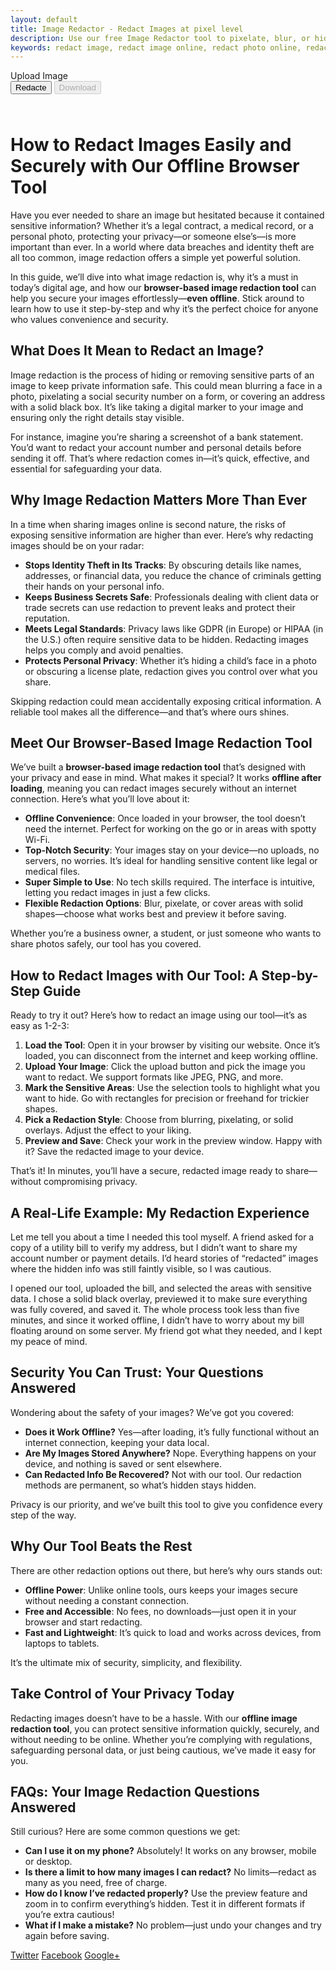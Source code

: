 ```yaml
---
layout: default
title: Image Redactor - Redact Images at pixel level
description: Use our free Image Redactor tool to pixelate, blur, or hide sensitive data in photos. Fully browser-based, secure, and easy to use. No uploads required.
keywords: redact image, redact image online, redact photo online, redacted picture, redact this pic, online image redactor, hide faces in photo, blur sensitive data, image censor tool, pixelate image, redact image tool
---
```


<section class="image-redactor">
    <div class="redactor-container">
        <div class="upload-panel">
            <label for="imageInput" class="upload-label">Upload Image</label>
            <input type="file" id="imageInput" accept="image/*" style="display: none;" />
        </div>
        <canvas id="redactorCanvas" style="width: 99%; height: 99%;"></canvas>
        <div class="tools-panel">
            <button id="pixelateBtn" color="blue">Redacte</button>
            <button id="downloadBtn" disabled>Download</button>
        </div>
    </div>

</section>
  
  <script type="application/ld+json">
  {
    "@context": "https://schema.org",
    "@type": "SoftwareApplication",
    "name": "Image Redactor",
    "operatingSystem": "All",
    "applicationCategory": "PhotoEditorApplication",
    "description": "A free browser-based tool to pixelate or redact parts of images for privacy protection. No uploads or servers involved.",
    "browserRequirements": "Requires JavaScript",
    "featureList": [
      "Pixelate Image Sections",
      "Rectangle Redaction",
      "Download Edited Image",
      "In-browser Operation"
    ],
    "offers": {
      "@type": "Offer",
      "price": "0.00",
      "priceCurrency": "USD"
    }
  }
  </script>
  
  <script type="application/ld+json">
  {
    "@context": "https://schema.org",
    "@type": "FAQPage",
    "mainEntity": [
      {
        "@type": "Question",
        "name": "What does an image redactor do?",
        "acceptedAnswer": {
          "@type": "Answer",
          "text": "It allows you to hide or obscure sensitive parts of an image such as faces or private information."
        }
      },
      {
        "@type": "Question",
        "name": "Is this tool safe?",
        "acceptedAnswer": {
          "@type": "Answer",
          "text": "Yes, it is completely secure as it works inside your browser without uploading files to a server."
        }
      },
      {
        "@type": "Question",
        "name": "What image formats are supported?",
        "acceptedAnswer": {
          "@type": "Answer",
          "text": "You can use JPG, PNG, and WebP image formats with the Image Redactor."
        }
      },
      {
        "@type": "Question",
        "name": "Does it work offline?",
        "acceptedAnswer": {
          "@type": "Answer",
          "text": "Yes, once loaded, the Image Redactor can work offline without an internet connection."
        }
      },
      {
        "@type": "Question",
        "name": "Can I undo changes?",
        "acceptedAnswer": {
          "@type": "Answer",
          "text": "Yes, changes can be undone prior to finalizing and downloading the image."
        }
      }
    ]
  }
  </script>
  

<script src="/assets/js/redactor.js"></script>
<div>
</div>

<div style="margin-top: 4rem;">

  <h1>How to Redact Images Easily and Securely with Our Offline Browser Tool</h1>

  <p>Have you ever needed to share an image but hesitated because it contained sensitive information? Whether it’s a legal contract, a medical record, or a personal photo, protecting your privacy—or someone else’s—is more important than ever. In a world where data breaches and identity theft are all too common, image redaction offers a simple yet powerful solution.</p>

  <p>In this guide, we’ll dive into what image redaction is, why it’s a must in today’s digital age, and how our <strong>browser-based image redaction tool</strong> can help you secure your images effortlessly—<strong>even offline</strong>. Stick around to learn how to use it step-by-step and why it’s the perfect choice for anyone who values convenience and security.</p>

  <h2>What Does It Mean to Redact an Image?</h2>
  <p>Image redaction is the process of hiding or removing sensitive parts of an image to keep private information safe. This could mean blurring a face in a photo, pixelating a social security number on a form, or covering an address with a solid black box. It’s like taking a digital marker to your image and ensuring only the right details stay visible.</p>

  <p>For instance, imagine you’re sharing a screenshot of a bank statement. You’d want to redact your account number and personal details before sending it off. That’s where redaction comes in—it’s quick, effective, and essential for safeguarding your data.</p>

  <h2>Why Image Redaction Matters More Than Ever</h2>
  <p>In a time when sharing images online is second nature, the risks of exposing sensitive information are higher than ever. Here’s why redacting images should be on your radar:</p>

  <ul>
    <li><strong>Stops Identity Theft in Its Tracks</strong>: By obscuring details like names, addresses, or financial data, you reduce the chance of criminals getting their hands on your personal info.</li>
    <li><strong>Keeps Business Secrets Safe</strong>: Professionals dealing with client data or trade secrets can use redaction to prevent leaks and protect their reputation.</li>
    <li><strong>Meets Legal Standards</strong>: Privacy laws like GDPR (in Europe) or HIPAA (in the U.S.) often require sensitive data to be hidden. Redacting images helps you comply and avoid penalties.</li>
    <li><strong>Protects Personal Privacy</strong>: Whether it’s hiding a child’s face in a photo or obscuring a license plate, redaction gives you control over what you share.</li>
  </ul>

  <p>Skipping redaction could mean accidentally exposing critical information. A reliable tool makes all the difference—and that’s where ours shines.</p>

  <h2>Meet Our Browser-Based Image Redaction Tool</h2>
  <p>We’ve built a <strong>browser-based image redaction tool</strong> that’s designed with your privacy and ease in mind. What makes it special? It works <strong>offline after loading</strong>, meaning you can redact images securely without an internet connection. Here’s what you’ll love about it:</p>

  <ul>
    <li><strong>Offline Convenience</strong>: Once loaded in your browser, the tool doesn’t need the internet. Perfect for working on the go or in areas with spotty Wi-Fi.</li>
    <li><strong>Top-Notch Security</strong>: Your images stay on your device—no uploads, no servers, no worries. It’s ideal for handling sensitive content like legal or medical files.</li>
    <li><strong>Super Simple to Use</strong>: No tech skills required. The interface is intuitive, letting you redact images in just a few clicks.</li>
    <li><strong>Flexible Redaction Options</strong>: Blur, pixelate, or cover areas with solid shapes—choose what works best and preview it before saving.</li>
  </ul>

  <p>Whether you’re a business owner, a student, or just someone who wants to share photos safely, our tool has you covered.</p>

  <h2>How to Redact Images with Our Tool: A Step-by-Step Guide</h2>
  <p>Ready to try it out? Here’s how to redact an image using our tool—it’s as easy as 1-2-3:</p>

  <ol>
    <li><strong>Load the Tool</strong>: Open it in your browser by visiting our website. Once it’s loaded, you can disconnect from the internet and keep working offline.</li>
    <li><strong>Upload Your Image</strong>: Click the upload button and pick the image you want to redact. We support formats like JPEG, PNG, and more.</li>
    <li><strong>Mark the Sensitive Areas</strong>: Use the selection tools to highlight what you want to hide. Go with rectangles for precision or freehand for trickier shapes.</li>
    <li><strong>Pick a Redaction Style</strong>: Choose from blurring, pixelating, or solid overlays. Adjust the effect to your liking.</li>
    <li><strong>Preview and Save</strong>: Check your work in the preview window. Happy with it? Save the redacted image to your device.</li>
  </ol>

  <p>That’s it! In minutes, you’ll have a secure, redacted image ready to share—without compromising privacy.</p>

  <h2>A Real-Life Example: My Redaction Experience</h2>
  <p>Let me tell you about a time I needed this tool myself. A friend asked for a copy of a utility bill to verify my address, but I didn’t want to share my account number or payment details. I’d heard stories of “redacted” images where the hidden info was still faintly visible, so I was cautious.</p>

  <p>I opened our tool, uploaded the bill, and selected the areas with sensitive data. I chose a solid black overlay, previewed it to make sure everything was fully covered, and saved it. The whole process took less than five minutes, and since it worked offline, I didn’t have to worry about my bill floating around on some server. My friend got what they needed, and I kept my peace of mind.</p>

  <h2>Security You Can Trust: Your Questions Answered</h2>
  <p>Wondering about the safety of your images? We’ve got you covered:</p>

  <ul>
    <li><strong>Does it Work Offline?</strong> Yes—after loading, it’s fully functional without an internet connection, keeping your data local.</li>
    <li><strong>Are My Images Stored Anywhere?</strong> Nope. Everything happens on your device, and nothing is saved or sent elsewhere.</li>
    <li><strong>Can Redacted Info Be Recovered?</strong> Not with our tool. Our redaction methods are permanent, so what’s hidden stays hidden.</li>
  </ul>

  <p>Privacy is our priority, and we’ve built this tool to give you confidence every step of the way.</p>

  <h2>Why Our Tool Beats the Rest</h2>
  <p>There are other redaction options out there, but here’s why ours stands out:</p>

  <ul>
    <li><strong>Offline Power</strong>: Unlike online tools, ours keeps your images secure without needing a constant connection.</li>
    <li><strong>Free and Accessible</strong>: No fees, no downloads—just open it in your browser and start redacting.</li>
    <li><strong>Fast and Lightweight</strong>: It’s quick to load and works across devices, from laptops to tablets.</li>
  </ul>

  <p>It’s the ultimate mix of security, simplicity, and flexibility.</p>

  <h2>Take Control of Your Privacy Today</h2>
  <p>Redacting images doesn’t have to be a hassle. With our <strong>offline image redaction tool</strong>, you can protect sensitive information quickly, securely, and without needing to be online. Whether you’re complying with regulations, safeguarding personal data, or just being cautious, we’ve made it easy for you.</p>


  <h2>FAQs: Your Image Redaction Questions Answered</h2>
  <p>Still curious? Here are some common questions we get:</p>

  <ul>
    <li><strong>Can I use it on my phone?</strong> Absolutely! It works on any browser, mobile or desktop.</li>
    <li><strong>Is there a limit to how many images I can redact?</strong> No limits—redact as many as you need, free of charge.</li>
    <li><strong>How do I know I’ve redacted properly?</strong> Use the preview feature and zoom in to confirm everything’s hidden. Test it in different formats if you’re extra cautious!</li>
    <li><strong>What if I make a mistake?</strong> No problem—just undo your changes and try again before saving.</li>
  </ul>

</div>
<div class="page-footer">
  <div class="page-share">
    <a href="https://twitter.com/intent/tweet?text={{ page.title }}&url={{ site.url }}{{ page.url }}" title="Share on Twitter" rel="nofollow" target="_blank">Twitter</a>
    <a href="https://facebook.com/sharer.php?u={{ site.url }}{{ page.url }}" title="Share on Facebook" rel="nofollow" target="_blank">Facebook</a>
    <a href="https://plus.google.com/share?url={{ site.url }}{{ page.url }}" title="Share on Google+" rel="nofollow" target="_blank">Google+</a>
  </div>
</div>